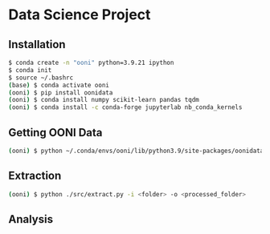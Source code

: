 # Data Science Project

## Installation

```bash
$ conda create -n "ooni" python=3.9.21 ipython
$ conda init
$ source ~/.bashrc
(base) $ conda activate ooni
(ooni) $ pip install oonidata
(ooni) $ conda install numpy scikit-learn pandas tqdm
(ooni) $ conda install -c conda-forge jupyterlab nb_conda_kernels
```

## Getting OONI Data

```bash
(ooni) $ python ~/.conda/envs/ooni/lib/python3.9/site-packages/oonidata/cli/command.py sync --probe-cc <cc> --start-day <start> --end-day <end> --output-dir <dir>
```

## Extraction

```bash
(ooni) $ python ./src/extract.py -i <folder> -o <processed_folder>
```

## Analysis
